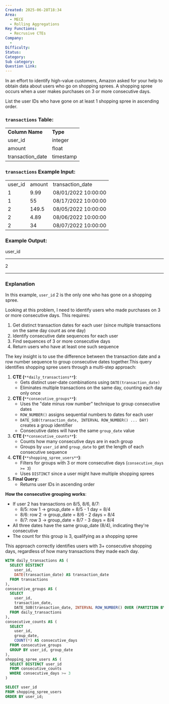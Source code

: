 ```yaml
---
Created: 2025-06-28T18:34
Area:
  - MECE
  - Rolling Aggregations
Key Functions:
  - Recrusive CTEs
Company:
  -
Difficulty:
Status:
Category:
Sub category:
Question Link:
---
```

In an effort to identify high-value customers, Amazon asked for your help to obtain data about users who go on shopping sprees. A shopping spree occurs when a user makes purchases on 3 or more consecutive days.

List the user IDs who have gone on at least 1 shopping spree in ascending order.

### `transactions` Table:

|   |   |
|---|---|
|**Column Name**|**Type**|
|user_id|integer|
|amount|float|
|transaction_date|timestamp|

### `transactions` Example Input:

|   |   |   |
|---|---|---|
|user_id|amount|transaction_date|
|1|9.99|08/01/2022 10:00:00|
|1|55|08/17/2022 10:00:00|
|2|149.5|08/05/2022 10:00:00|
|2|4.89|08/06/2022 10:00:00|
|2|34|08/07/2022 10:00:00|

### Example Output:

user_id

---

2

---

### Explanation

In this example, `user_id` 2 is the only one who has gone on a shopping spree.

  

Looking at this problem, I need to identify users who made purchases on 3 or more consecutive days. This requires:

1. Get distinct transaction dates for each user (since multiple transactions on the same day count as one day)
2. Identify consecutive date sequences for each user
3. Find sequences of 3 or more consecutive days
4. Return users who have at least one such sequence

The key insight is to use the difference between the transaction date and a row number sequence to group consecutive dates together.This query identifies shopping spree users through a multi-step approach:

1. **CTE (**`**daily_transactions**`**)**:
    - Gets distinct user-date combinations using `DATE(transaction_date)`
    - Eliminates multiple transactions on the same day, counting each day only once
2. **CTE (**`**consecutive_groups**`**)**:
    - Uses the "date minus row number" technique to group consecutive dates
    - `ROW_NUMBER()` assigns sequential numbers to dates for each user
    - `DATE_SUB(transaction_date, INTERVAL ROW_NUMBER() ... DAY)` creates a group identifier
    - Consecutive dates will have the same `group_date` value
3. **CTE (**`**consecutive_counts**`**)**:
    - Counts how many consecutive days are in each group
    - Groups by `user_id` and `group_date` to get the length of each consecutive sequence
4. **CTE (**`**shopping_spree_users**`**)**:
    - Filters for groups with 3 or more consecutive days (`consecutive_days >= 3`)
    - Uses `DISTINCT` since a user might have multiple shopping sprees
5. **Final Query**:
    - Returns user IDs in ascending order

**How the consecutive grouping works**:

- If user 2 has transactions on 8/5, 8/6, 8/7:
    - 8/5: row 1 → group_date = 8/5 - 1 day = 8/4
    - 8/6: row 2 → group_date = 8/6 - 2 days = 8/4
    - 8/7: row 3 → group_date = 8/7 - 3 days = 8/4
- All three dates have the same group_date (8/4), indicating they're consecutive
- The count for this group is 3, qualifying as a shopping spree

This approach correctly identifies users with 3+ consecutive shopping days, regardless of how many transactions they made each day.

  

```SQL
WITH daily_transactions AS (
  SELECT DISTINCT 
    user_id,
    DATE(transaction_date) AS transaction_date
  FROM transactions
),
consecutive_groups AS (
  SELECT 
    user_id,
    transaction_date,
    DATE_SUB(transaction_date, INTERVAL ROW_NUMBER() OVER (PARTITION BY user_id ORDER BY transaction_date) DAY) AS group_date
  FROM daily_transactions
),
consecutive_counts AS (
  SELECT 
    user_id,
    group_date,
    COUNT(*) AS consecutive_days
  FROM consecutive_groups
  GROUP BY user_id, group_date
),
shopping_spree_users AS (
  SELECT DISTINCT user_id
  FROM consecutive_counts
  WHERE consecutive_days >= 3
)

SELECT user_id
FROM shopping_spree_users
ORDER BY user_id;
```